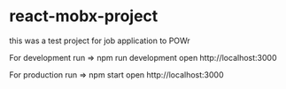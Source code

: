 # react-mobx-project
this was a test project for job application to POWr

For development run => 
npm run development
open http://localhost:3000

For production run =>
npm start
open http://localhost:3000
